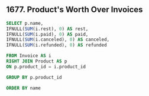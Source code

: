 ## 1677. Product's Worth Over Invoices
~~~SQL
SELECT p.name,
IFNULL(SUM(i.rest), 0) AS rest,
IFNULL(SUM(i.paid), 0) AS paid,
IFNULL(SUM(i.canceled), 0) AS canceled,
IFNULL(SUM(i.refunded), 0) AS refunded

FROM Invoice AS i
RIGHT JOIN Product AS p
ON p.product_id = i.product_id

GROUP BY p.product_id

ORDER BY name
~~~
